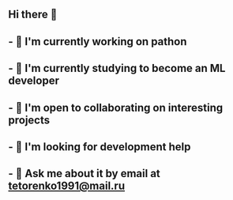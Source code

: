 ## Hi there 👋
## - 🔭 I'm currently working on pathon
## - 🌱 I'm currently studying to become an ML developer
## - 👯 I'm open to collaborating on interesting projects
## - 🤔 I'm looking for development help
## - 💬 Ask me about it by email at tetorenko1991@mail.ru
<!--
**v-tetorenko/v-tetorenko** is a ✨ _special_ ✨ repository because its `README.md` (this file) appears on your GitHub profile.

Here are some ideas to get you started:

- 🔭 I'm currently working on pathon
- 🌱 I'm currently studying to become an ML developer
- 👯 I'm open to collaborating on interesting projects
- 🤔 I'm looking for development help
- 💬 Ask me about it by email at tetorenko1991@mail.ru
- 📫 How to contact me: by phone at +7 918 770 15 15
- 😄 Pronouns: ...
- ⚡ Fun fact: ...
-->
